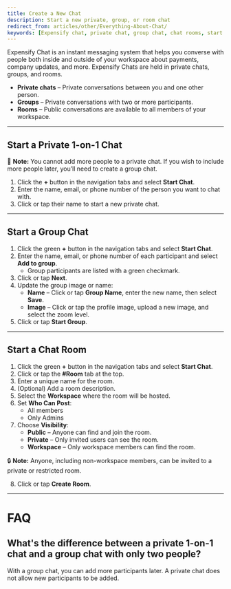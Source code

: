 ```yaml
---
title: Create a New Chat
description: Start a new private, group, or room chat
redirect_from: articles/other/Everything-About-Chat/
keywords: [Expensify chat, private chat, group chat, chat rooms, start chat, New Expensify]
---
```


Expensify Chat is an instant messaging system that helps you converse with people both inside and outside of your workspace about payments, company updates, and more. Expensify Chats are held in private chats, groups, and rooms.

- **Private chats** – Private conversations between you and one other person.
- **Groups** – Private conversations with two or more participants.
- **Rooms** – Public conversations are available to all members of your workspace.

---

## Start a Private 1-on-1 Chat

🛑 **Note:** You cannot add more people to a private chat. If you wish to include more people later, you’ll need to create a group chat.

1. Click the **+** button in the navigation tabs and select **Start Chat**.
2. Enter the name, email, or phone number of the person you want to chat with.
3. Click or tap their name to start a new private chat.

---

## Start a Group Chat

1. Click the green **+** button in the navigation tabs and select **Start Chat**.
2. Enter the name, email, or phone number of each participant and select **Add to group**.
   - Group participants are listed with a green checkmark.
3. Click or tap **Next**.
4. Update the group image or name:
   - **Name** – Click or tap **Group Name**, enter the new name, then select **Save**.
   - **Image** – Click or tap the profile image, upload a new image, and select the zoom level.
5. Click or tap **Start Group**.

---

## Start a Chat Room

1. Click the green **+** button in the navigation tabs and select **Start Chat**.
2. Click or tap the **#Room** tab at the top.
3. Enter a unique name for the room.
4. (Optional) Add a room description.
5. Select the **Workspace** where the room will be hosted.
6. Set **Who Can Post**:
   - All members
   - Only Admins
7. Choose **Visibility**:
   - **Public** – Anyone can find and join the room.
   - **Private** – Only invited users can see the room.
   - **Workspace** – Only workspace members can find the room.

🔒 **Note:** Anyone, including non-workspace members, can be invited to a private or restricted room.

8. Click or tap **Create Room**.

---

# FAQ

## What's the difference between a private 1-on-1 chat and a group chat with only two people?

With a group chat, you can add more participants later. A private chat does not allow new participants to be added.

